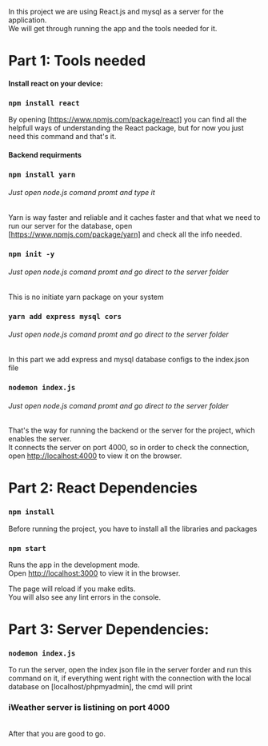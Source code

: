 In this project we are using React.js and mysql as a server for the application.<br>
We will get through running the app and the tools needed for it.

# Part 1: Tools needed

#### Install react on your device:

### `npm install react`

By opening [https://www.npmjs.com/package/react] you can find all the helpfull ways of understanding the React package,
but for now you just need this command and that's it.

<h4>Backend requirments</h4>

###  `npm install yarn`

<h6>Just open node.js comand promt and type it</h6>

Yarn is way faster and reliable and it caches faster and that what we need to run our server for the database, open [https://www.npmjs.com/package/yarn] and check all the info needed.

###  `npm init -y`
<h6>Just open node.js comand promt and go direct to the server folder</h6>

This is no initiate yarn package on your system

###  `yarn add express mysql cors`

<h6>Just open node.js comand promt and go direct to the server folder</h6>

In this part we add express and mysql database configs to the index.json file 

### `nodemon index.js`

<h6>Just open node.js comand promt and go direct to the server folder</h6>

That's the way for running the backend or the server for the project, which enables the server.<br>
It connects the server on port 4000, so in order to check the connection, open [http://localhost:4000](http://localhost:4000) to view it on the browser. 

# Part 2: React Dependencies

### `npm install`
Before running the project, you have to install all the libraries and packages

### `npm start`

Runs the app in the development mode.<br>
Open [http://localhost:3000](http://localhost:3000) to view it in the browser.

The page will reload if you make edits.<br>
You will also see any lint errors in the console.

# Part 3: Server Dependencies:

### `nodemon index.js`

To run the server, open the index json file in the server forder and run this command on it, if everything went right with the connection with the local database on [localhost/phpmyadmin], the cmd will print <h3>iWeather server is listining on port 4000</h3> <br>
After that you are good to go.
 

